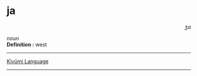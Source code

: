 
# ja

<div align="right"><i>ʒa</i></div>

*noun*  
**Definition :** west  

---

[Kivümi Language](../README.md)

---

